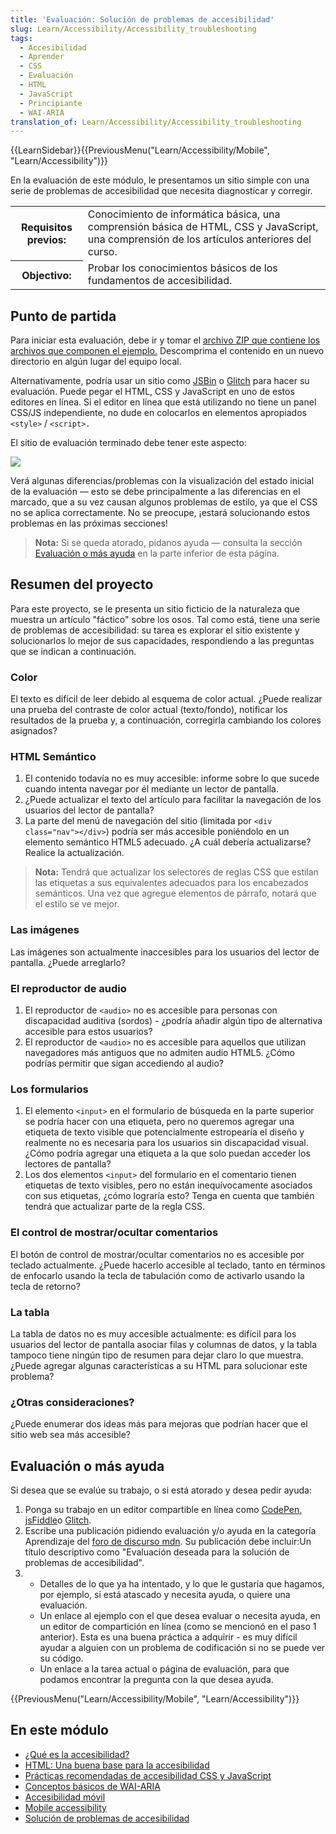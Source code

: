 ```yaml
---
title: 'Evaluación: Solución de problemas de accesibilidad'
slug: Learn/Accessibility/Accessibility_troubleshooting
tags:
  - Accesibilidad
  - Aprender
  - CSS
  - Evaluación
  - HTML
  - JavaScript
  - Principiante
  - WAI-ARIA
translation_of: Learn/Accessibility/Accessibility_troubleshooting
---
```

{{LearnSidebar}}{{PreviousMenu("Learn/Accessibility/Mobile", "Learn/Accessibility")}}

En la evaluación de este módulo, le presentamos un sitio simple con una serie de problemas de accesibilidad que necesita diagnosticar y corregir.

<table>
  <tbody>
    <tr>
      <th scope="row">Requisitos previos:</th>
      <td>
        Conocimiento de informática básica, una comprensión básica de HTML, CSS
        y JavaScript, una comprensión de los artículos anteriores del curso.
      </td>
    </tr>
    <tr>
      <th scope="row">Objectivo:</th>
      <td>
        Probar los conocimientos básicos de los fundamentos de accesibilidad.
      </td>
    </tr>
  </tbody>
</table>

## Punto de partida

Para iniciar esta evaluación, debe ir y tomar el [archivo ZIP que contiene los archivos que componen el ejemplo.](https://github.com/mdn/learning-area/blob/master/accessibility/assessment-start/assessment-files.zip?raw=true) Descomprima el contenido en un nuevo directorio en algún lugar del equipo local.

Alternativamente, podría usar un sitio como [JSBin](http://jsbin.com/) o [Glitch](https://glitch.com/) para hacer su evaluación. Puede pegar el HTML, CSS y JavaScript en uno de estos editores en línea. Si el editor en línea que está utilizando no tiene un panel CSS/JS independiente, no dude en colocarlos en elementos apropiados `<style>` / `<script>.`

El sitio de evaluación terminado debe tener este aspecto:

![](https://mdn.mozillademos.org/files/14555/assessment-site-finished.png)

Verá algunas diferencias/problemas con la visualización del estado inicial de la evaluación — esto se debe principalmente a las diferencias en el marcado, que a su vez causan algunos problemas de estilo, ya que el CSS no se aplica correctamente. No se preocupe, ¡estará solucionando estos problemas en las próximas secciones!

> **Nota:** Si se queda atorado, pídanos ayuda — consulta la sección [Evaluación o más ayuda](/es/docs/Learn/Accessibility/Accessibility_troubleshooting#Assessment_or_further_help) en la parte inferior de esta página.

## Resumen del proyecto

Para este proyecto, se le presenta un sitio ficticio de la naturaleza que muestra un artículo "fáctico" sobre los osos. Tal como está, tiene una serie de problemas de accesibilidad: su tarea es explorar el sitio existente y solucionarlos lo mejor de sus capacidades, respondiendo a las preguntas que se indican a continuación.

### Color

El texto es difícil de leer debido al esquema de color actual. ¿Puede realizar una prueba del contraste de color actual (texto/fondo), notificar los resultados de la prueba y, a continuación, corregirla cambiando los colores asignados?

### HTML Semántico

1. El contenido todavía no es muy accesible: informe sobre lo que sucede cuando intenta navegar por él mediante un lector de pantalla.
2. ¿Puede actualizar el texto del artículo para facilitar la navegación de los usuarios del lector de pantalla?
3. La parte del menú de navegación del sitio (limitada por `<div class="nav"></div>`) podría ser más accesible poniéndolo en un elemento semántico HTML5 adecuado. ¿A cuál debería actualizarse? Realice la actualización.

> **Nota:** Tendrá que actualizar los selectores de reglas CSS que estilan las etiquetas a sus equivalentes adecuados para los encabezados semánticos. Una vez que agregue elementos de párrafo, notará que el estilo se ve mejor.

### Las imágenes

Las imágenes son actualmente inaccesibles para los usuarios del lector de pantalla. ¿Puede arreglarlo?

### El reproductor de audio

1. El reproductor de `<audio>` no es accesible para personas con discapacidad auditiva (sordos) - ¿podría añadir algún tipo de alternativa accesible para estos usuarios?
2. El reproductor de `<audio>` no es accesible para aquellos que utilizan navegadores más antiguos que no admiten audio HTML5. ¿Cómo podrías permitir que sigan accediendo al audio?

### Los formularios

1. El elemento `<input>` en el formulario de búsqueda en la parte superior se podría hacer con una etiqueta, pero no queremos agregar una etiqueta de texto visible que potencialmente estropearía el diseño y realmente no es necesaria para los usuarios sin discapacidad visual. ¿Cómo podría agregar una etiqueta a la que solo puedan acceder los lectores de pantalla?
2. Los dos elementos `<input>` del formulario en el comentario tienen etiquetas de texto visibles, pero no están inequívocamente asociados con sus etiquetas, ¿cómo lograría esto? Tenga en cuenta que también tendrá que actualizar parte de la regla CSS.

### El control de mostrar/ocultar comentarios

El botón de control de mostrar/ocultar comentarios no es accesible por teclado actualmente. ¿Puede hacerlo accesible al teclado, tanto en términos de enfocarlo usando la tecla de tabulación como de activarlo usando la tecla de retorno?

### La tabla

La tabla de datos no es muy accesible actualmente: es difícil para los usuarios del lector de pantalla asociar filas y columnas de datos, y la tabla tampoco tiene ningún tipo de resumen para dejar claro lo que muestra. ¿Puede agregar algunas características a su HTML para solucionar este problema?

### ¿Otras consideraciones?

¿Puede enumerar dos ideas más para mejoras que podrían hacer que el sitio web sea más accesible?

## Evaluación o más ayuda

Si desea que se evalúe su trabajo, o si está atorado y desea pedir ayuda:

1. Ponga su trabajo en un editor compartible en línea como [CodePen,](https://codepen.io/) [jsFiddle](https://jsfiddle.net/)o [Glitch](https://glitch.com/).
2. Escribe una publicación pidiendo evaluación y/o ayuda en la categoría Aprendizaje del [foro de discurso mdn](https://discourse.mozilla.org/c/mdn/learn). Su publicación debe incluir:Un título descriptivo como "Evaluación deseada para la solución de problemas de accesibilidad".
3. - Detalles de lo que ya ha intentado, y lo que le gustaría que hagamos, por ejemplo, si está atascado y necesita ayuda, o quiere una evaluación.
    - Un enlace al ejemplo con el que desea evaluar o necesita ayuda, en un editor de compartición en línea (como se mencionó en el paso 1 anterior). Esta es una buena práctica a adquirir - es muy difícil ayudar a alguien con un problema de codificación si no se puede ver su código.
    - Un enlace a la tarea actual o página de evaluación, para que podamos encontrar la pregunta con la que desea ayuda.

{{PreviousMenu("Learn/Accessibility/Mobile", "Learn/Accessibility")}}

## En este módulo

- [¿Qué es la accesibilidad?](/es/docs/Learn/Accessibility/What_is_accessibility)
- [HTML: Una buena base para la accesibilidad](/es/docs/Learn/Accessibility/HTML)
- [Prácticas recomendadas de accesibilidad CSS y JavaScript](/es/docs/Learn/Accessibility/CSS_and_JavaScript)
- [Conceptos básicos de WAI-ARIA](/es/docs/Learn/Accessibility/WAI-ARIA_basics)
- [Accesibilidad móvil](/es/docs/Learn/Accessibility/Mobile)
- [Mobile accessibility](/es/docs/Learn/Accessibility/Mobile)
- [Solución de problemas de accesibilidad](/es/docs/Learn/Accessibility/Accessibility_troubleshooting)
